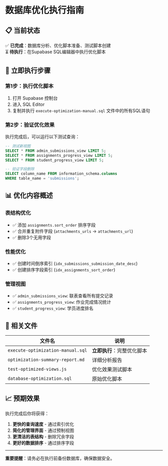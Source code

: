 # 数据库优化执行指南

## 📋 当前状态
✅ **已完成**：数据库分析、优化脚本准备、测试脚本创建  
⏳ **待执行**：在Supabase SQL编辑器中执行优化脚本

## 🚀 立即执行步骤

### 第1步：执行优化脚本
1. 打开 Supabase 控制台
2. 进入 SQL Editor
3. 复制并执行 `execute-optimization-manual.sql` 文件中的所有SQL语句

### 第2步：验证优化效果
执行完成后，可以运行以下测试查询：

```sql
-- 测试新视图
SELECT * FROM admin_submissions_view LIMIT 5;
SELECT * FROM assignments_progress_view LIMIT 5;
SELECT * FROM student_progress_view LIMIT 5;

-- 验证字段删除
SELECT column_name FROM information_schema.columns 
WHERE table_name = 'submissions';
```

## 📊 优化内容概述

### 表结构优化
- ✅ 添加 `assignments.sort_order` 排序字段
- ✅ 合并重复附件字段 (`attachments_urls` → `attachments_url`)
- ✅ 删除3个无用字段

### 性能优化
- ✅ 创建时间倒序索引 (`idx_submissions_submission_date_desc`)
- ✅ 创建排序字段索引 (`idx_assignments_sort_order`)

### 管理视图
- ✅ `admin_submissions_view`: 联表查看所有提交记录
- ✅ `assignments_progress_view`: 作业完成情况统计
- ✅ `student_progress_view`: 学员进度排名

## 🔧 相关文件

| 文件名 | 说明 |
|--------|------|
| `execute-optimization-manual.sql` | **立即执行**：完整优化脚本 |
| `optimization-summary-report.md` | 详细分析报告 |
| `test-optimized-views.js` | 优化效果测试脚本 |
| `database-optimization.sql` | 原始优化脚本 |

## 📈 预期效果

执行完成后你将获得：
1. **更快的查询速度** - 通过索引优化
2. **简化的管理界面** - 通过预制视图
3. **更清洁的表结构** - 删除冗余字段
4. **更好的数据排序** - 通过排序字段

---

**重要提醒**：请务必在执行前备份数据库，确保数据安全。
